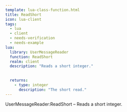 ```yaml
---
template: lua-class-function.html
title: ReadShort
icon: lua-client
tags:
  - lua
  - client
  - needs-verification
  - needs-example
lua:
  library: UserMessageReader
  function: ReadShort
  realm: client
  description: "Reads a short integer."
  
  
  returns:
    - type: integer
      description: "The short read."
---
```


<div class="lua__search__keywords">
UserMessageReader:ReadShort &#x2013; Reads a short integer.
</div>
